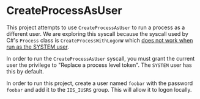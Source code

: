 # CreateProcessAsUser

This project attempts to use `CreateProcessAsUser` to run a process as a different user. 
We are exploring this syscall because the syscall used by C#'s `Process` class is `CreateProcessWithLogonW` which 
[does not work when run as the SYSTEM user](https://blogs.msdn.microsoft.com/winsdk/2009/07/14/launching-an-interactive-process-from-windows-service-in-windows-vista-and-later/).

In order to run the `CreateProcessAsUser` syscall, you must grant the current user the privilege to "Replace a process level token". The `SYSTEM` user has this by default.

In order to run this project, create a user named `foobar` with the password `foobar` and add it to the `IIS_IUSRS` group. This will allow it to logon locally.
